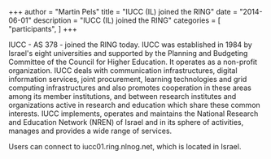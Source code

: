 +++
author = "Martin Pels"
title = "IUCC (IL) joined the RING"
date = "2014-06-01"
description = "IUCC (IL) joined the RING"
categories = [
    "participants",
]
+++

IUCC - AS 378 - joined the RING today. IUCC was established in 1984 by Israel's eight universities and supported by the Planning and Budgeting Committee of the Council for Higher Education. It operates as a non-profit organization. IUCC deals with communication infrastructures, digital information services, joint procurement, learning technologies and grid computing infrastructures and also promotes cooperation in these areas among its member institutions, and between research institutes and organizations active in research and education which share these common interests. IUCC implements, operates and maintains the National Research and Education Network (NREN) of Israel and in its sphere of activities, manages and provides a wide range of services.

Users can connect to iucc01.ring.nlnog.net, which is located in Israel.


